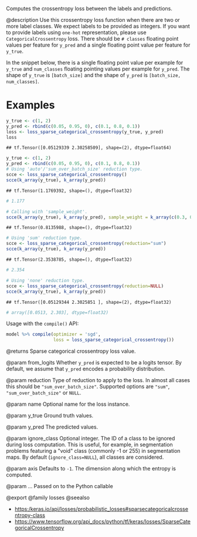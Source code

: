 Computes the crossentropy loss between the labels and predictions.

@description
Use this crossentropy loss function when there are two or more label
classes.  We expect labels to be provided as integers. If you want to
provide labels using `one-hot` representation, please use
`CategoricalCrossentropy` loss.  There should be `# classes` floating point
values per feature for `y_pred` and a single floating point value per
feature for `y_true`.

In the snippet below, there is a single floating point value per example for
`y_true` and `num_classes` floating pointing values per example for
`y_pred`. The shape of `y_true` is `[batch_size]` and the shape of `y_pred`
is `[batch_size, num_classes]`.

# Examples

```r
y_true <- c(1, 2)
y_pred <- rbind(c(0.05, 0.95, 0), c(0.1, 0.8, 0.1))
loss <- loss_sparse_categorical_crossentropy(y_true, y_pred)
loss
```

```
## tf.Tensor([0.05129339 2.30258509], shape=(2), dtype=float64)
```

```r
y_true <- c(1, 2)
y_pred <- rbind(c(0.05, 0.95, 0), c(0.1, 0.8, 0.1))
# Using 'auto'/'sum_over_batch_size' reduction type.
scce <- loss_sparse_categorical_crossentropy()
scce(k_array(y_true), k_array(y_pred))
```

```
## tf.Tensor(1.1769392, shape=(), dtype=float32)
```

```r
# 1.177
```


```r
# Calling with 'sample_weight'.
scce(k_array(y_true), k_array(y_pred), sample_weight = k_array(c(0.3, 0.7)))
```

```
## tf.Tensor(0.8135988, shape=(), dtype=float32)
```


```r
# Using 'sum' reduction type.
scce <- loss_sparse_categorical_crossentropy(reduction="sum")
scce(k_array(y_true), k_array(y_pred))
```

```
## tf.Tensor(2.3538785, shape=(), dtype=float32)
```

```r
# 2.354
```


```r
# Using 'none' reduction type.
scce <- loss_sparse_categorical_crossentropy(reduction=NULL)
scce(k_array(y_true), k_array(y_pred))
```

```
## tf.Tensor([0.05129344 2.3025851 ], shape=(2), dtype=float32)
```

```r
# array([0.0513, 2.303], dtype=float32)
```

Usage with the `compile()` API:


```r
model %>% compile(optimizer = 'sgd',
                  loss = loss_sparse_categorical_crossentropy())
```

@returns
Sparse categorical crossentropy loss value.

@param from_logits
Whether `y_pred` is expected to be a logits tensor. By
default, we assume that `y_pred` encodes a probability distribution.

@param reduction
Type of reduction to apply to the loss. In almost all cases
this should be `"sum_over_batch_size"`.
Supported options are `"sum"`, `"sum_over_batch_size"` or `NULL`.

@param name
Optional name for the loss instance.

@param y_true
Ground truth values.

@param y_pred
The predicted values.

@param ignore_class
Optional integer. The ID of a class to be ignored during
loss computation. This is useful, for example, in segmentation
problems featuring a "void" class (commonly -1 or 255) in
segmentation maps. By default (`ignore_class=NULL`), all classes are
considered.

@param axis
Defaults to `-1`. The dimension along which the entropy is
computed.

@param ...
Passed on to the Python callable

@export
@family losses
@seealso
+ <https:/keras.io/api/losses/probabilistic_losses#sparsecategoricalcrossentropy-class>
+ <https://www.tensorflow.org/api_docs/python/tf/keras/losses/SparseCategoricalCrossentropy>

